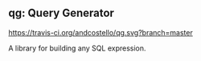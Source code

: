 ## qg: Query Generator

https://travis-ci.org/andcostello/qg.svg?branch=master

A library for building any SQL expression.